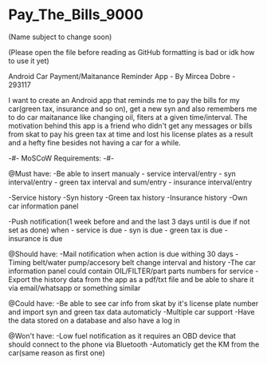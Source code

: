 # Pay_The_Bills_9000 
(Name subject to change soon)

(Please open the file before reading as GitHub formatting is bad or idk how to use it yet)

Android Car Payment/Maitanance Reminder App - By Mircea Dobre - 293117
 
 I want to create an Android app that reminds me to pay the bills for my car(green tax, insurance and so on), get a new syn and also remembers me to do car maitanance like changing oil, fiters at a given time/interval. The motivation behind this app is a friend who didn't get any messages or bills from skat to pay his green tax at time and lost his license plates as a result and a hefty fine besides not having a car for a while.
 
 -#- MoSCoW Requirements: -#-
 
 @Must have:
 -Be able to insert manualy - service interval/entry
                            - syn interval/entry
                            - green tax interval and sum/entry
                            - insurance interval/entry
 
 -Service history
 -Syn history
 -Green tax history
 -Insurance history
 -Own car information panel
                            
 -Push notification(1 week before and and the last 3 days until is due if not set as done) 
                    when
                         - service is due
                         - syn is due 
                         - green tax is due
                         - insurance is due
 
 @Should have:
 -Mail notification when action is due withing 30 days
 -Timing belt/water pump/accesory belt change interval and history
 -The car information panel could contain OIL/FILTER/part parts numbers for service
 -Export the history data from the app as a pdf/txt file and be able to share it via email/whatsapp or something similar
 
 @Could have:
 -Be able to see car info from skat by it's license plate number and import syn and green tax data automaticly
 -Multiple car support
 -Have the data stored on a database and also have a log in

 @Won't have:
 -Low fuel notification as it requires an OBD device that should connect to the phone via Bluetooth
 -Automaticly get the KM from the car(same reason as first one)
 
